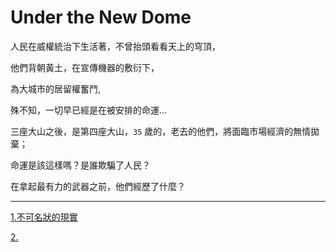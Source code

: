 # Under the New Dome

人民在威權統治下生活著，不曾抬頭看看天上的穹頂，

他們背朝黃土，在宣傳機器的敷衍下，

為大城市的居留權奮鬥,

殊不知，一切早已經是在被安排的命運...

三座大山之後，是第四座大山，`35` 歲的，老去的他們，將面臨市場經濟的無情拋棄；

命運是該這樣嗎？是誰欺騙了人民？

在拿起最有力的武器之前，他們經歷了什麼？

---

[1.不可名狀的現實](./1.%E4%B8%8D%E5%8F%AF%E5%90%8D%E7%8B%80%E7%9A%84%E7%8F%BE%E5%AF%A6.md)

[2.]()

